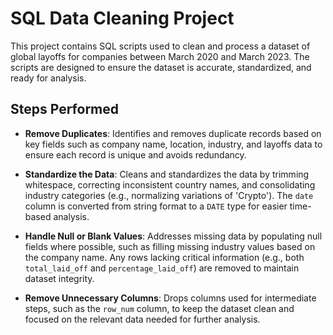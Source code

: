 # SQL Data Cleaning Project

This project contains SQL scripts used to clean and process a dataset of global layoffs for companies between March 2020 and March 2023. The scripts are designed to ensure the dataset is accurate, standardized, and ready for analysis.

## Steps Performed
- **Remove Duplicates**: Identifies and removes duplicate records based on key fields such as company name, location, industry, and layoffs data to ensure each record is unique and avoids redundancy.
  
- **Standardize the Data**: Cleans and standardizes the data by trimming whitespace, correcting inconsistent country names, and consolidating industry categories (e.g., normalizing variations of 'Crypto'). The `date` column is converted from string format to a `DATE` type for easier time-based analysis.
  
- **Handle Null or Blank Values**: Addresses missing data by populating null fields where possible, such as filling missing industry values based on the company name. Any rows lacking critical information (e.g., both `total_laid_off` and `percentage_laid_off`) are removed to maintain dataset integrity.

- **Remove Unnecessary Columns**: Drops columns used for intermediate steps, such as the `row_num` column, to keep the dataset clean and focused on the relevant data needed for further analysis.
